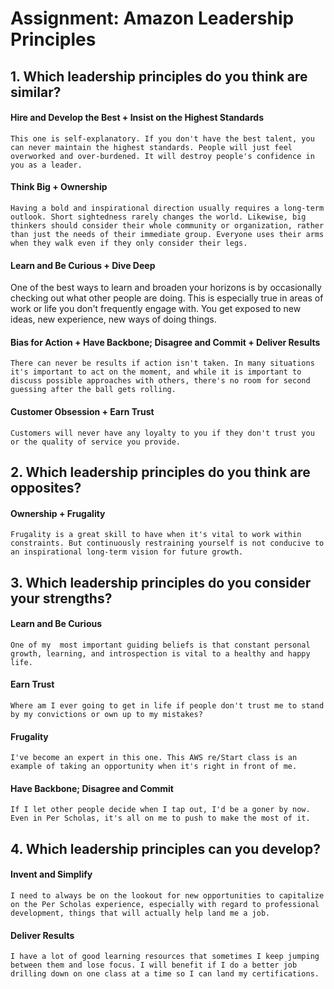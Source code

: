 # Assignment: Amazon Leadership Principles

## 1. Which leadership principles do you think are similar?
#### Hire and Develop the Best + Insist on the Highest Standards   
    This one is self-explanatory. If you don't have the best talent, you can never maintain the highest standards. People will just feel overworked and over-burdened. It will destroy people's confidence in you as a leader.

#### Think Big + Ownership
    Having a bold and inspirational direction usually requires a long-term outlook. Short sightedness rarely changes the world. Likewise, big thinkers should consider their whole community or organization, rather than just the needs of their immediate group. Everyone uses their arms when they walk even if they only consider their legs.

#### Learn and Be Curious + Dive Deep
   One of the best ways to learn and broaden your horizons is by occasionally checking out what other people are doing. This is especially true in areas of work or life you don't frequently engage with. You get exposed to new ideas, new experience, new ways of doing things.

#### Bias for Action + Have Backbone; Disagree and Commit + Deliver Results
    There can never be results if action isn't taken. In many situations it's important to act on the moment, and while it is important to discuss possible approaches with others, there's no room for second guessing after the ball gets rolling.

#### Customer Obsession + Earn Trust
    Customers will never have any loyalty to you if they don't trust you or the quality of service you provide.

## 2. Which leadership principles do you think are opposites?
#### Ownership + Frugality
    Frugality is a great skill to have when it's vital to work within constraints. But continuously restraining yourself is not conducive to an inspirational long-term vision for future growth.

## 3. Which leadership principles do you consider your strengths?
#### Learn and Be Curious
    One of my  most important guiding beliefs is that constant personal growth, learning, and introspection is vital to a healthy and happy life.

#### Earn Trust
    Where am I ever going to get in life if people don't trust me to stand by my convictions or own up to my mistakes?

#### Frugality
    I've become an expert in this one. This AWS re/Start class is an example of taking an opportunity when it's right in front of me. 

#### Have Backbone; Disagree and Commit
    If I let other people decide when I tap out, I'd be a goner by now. Even in Per Scholas, it's all on me to push to make the most of it.

## 4. Which leadership principles can you develop?
#### Invent and Simplify
    I need to always be on the lookout for new opportunities to capitalize on the Per Scholas experience, especially with regard to professional development, things that will actually help land me a job.

#### Deliver Results
    I have a lot of good learning resources that sometimes I keep jumping between them and lose focus. I will benefit if I do a better job drilling down on one class at a time so I can land my certifications.

